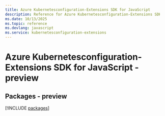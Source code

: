 ```yaml
---
title: Azure Kubernetesconfiguration-Extensions SDK for JavaScript
description: Reference for Azure Kubernetesconfiguration-Extensions SDK for JavaScript
ms.date: 10/13/2025
ms.topic: reference
ms.devlang: javascript
ms.service: kubernetesconfiguration-extensions
---
```

# Azure Kubernetesconfiguration-Extensions SDK for JavaScript - preview
## Packages - preview
[!INCLUDE [packages](kubernetesconfiguration-extensions-index.md)]